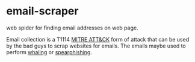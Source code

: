 # email-scraper
web spider for finding email addresses on web page.

Email collection is a T1114 [MITRE ATT&CK](https://attack.mitre.org/techniques/T1114/) form of attack that can be used by the bad guys to scrap websites for emails.
The emails maybe used to perform [whaling](https://www.techtarget.com/searchsecurity/definition/whaling) or [spearphishing](https://www.trendmicro.com/vinfo/us/security/definition/spear-phishing).
